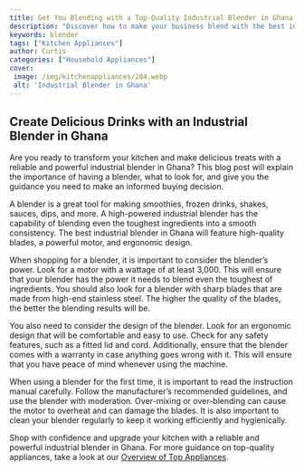 ```yaml
---
title: Get You Blending with a Top-Quality Industrial Blender in Ghana
description: "Discover how to make your business blend with the best industrial blender in Ghana Learn about the features benefits and cost of owning an industrial blender and how it can help you create perfect textures and appearances"
keywords: blender
tags: ["Kitchen Appliances"]
author: Curtis
categories: ["Household Appliances"]
cover: 
 image: /img/kitchenappliances/284.webp
 alt: 'Industrial Blender in Ghana'
---
```

## Create Delicious Drinks with an Industrial Blender in Ghana
Are you ready to transform your kitchen and make delicious treats with a reliable and powerful industrial blender in Ghana? This blog post will explain the importance of having a blender, what to look for, and give you the guidance you need to make an informed buying decision.

A blender is a great tool for making smoothies, frozen drinks, shakes, sauces, dips, and more. A high-powered industrial blender has the capability of blending even the toughest ingredients into a smooth consistency. The best industrial blender in Ghana will feature high-quality blades, a powerful motor, and ergonomic design.

When shopping for a blender, it is important to consider the blender’s power. Look for a motor with a wattage of at least 3,000. This will ensure that your blender has the power it needs to blend even the toughest of ingredients. You should also look for a blender with sharp blades that are made from high-end stainless steel. The higher the quality of the blades, the better the blending results will be.

You also need to consider the design of the blender. Look for an ergonomic design that will be comfortable and easy to use. Check for any safety features, such as a fitted lid and cord. Additionally, ensure that the blender comes with a warranty in case anything goes wrong with it. This will ensure that you have peace of mind whenever using the machine.

When using a blender for the first time, it is important to read the instruction manual carefully. Follow the manufacturer’s recommended guidelines, and use the blender with moderation. Over-mixing or over-blending can cause the motor to overheat and can damage the blades. It is also important to clean your blender regularly to keep it working efficiently and hygienically.

Shop with confidence and upgrade your kitchen with a reliable and powerful industrial blender in Ghana. For more guidance on top-quality appliances, take a look at our [Overview of Top Appliances](./pages/appliance-overview).
